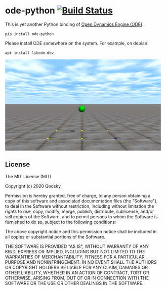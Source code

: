 ode-python [![Build Status](https://travis-ci.com/qoosky/ode-python.svg?branch=master)](https://travis-ci.com/qoosky/ode-python)
==================
This is yet another Python binding of [Open Dynamics Engine (ODE)](https://www.ode.org/).

	pip install ode-python

Please install ODE somewhere on the system. For example, on debian:

	apt install libode-dev

![Bounce](images/bounce.png)


License
------------------
The MIT License (MIT)

Copyright (c) 2020 Qoosky

Permission is hereby granted, free of charge, to any person obtaining a copy
of this software and associated documentation files (the "Software"), to deal
in the Software without restriction, including without limitation the rights
to use, copy, modify, merge, publish, distribute, sublicense, and/or sell
copies of the Software, and to permit persons to whom the Software is
furnished to do so, subject to the following conditions:

The above copyright notice and this permission notice shall be included in all
copies or substantial portions of the Software.

THE SOFTWARE IS PROVIDED "AS IS", WITHOUT WARRANTY OF ANY KIND, EXPRESS OR
IMPLIED, INCLUDING BUT NOT LIMITED TO THE WARRANTIES OF MERCHANTABILITY,
FITNESS FOR A PARTICULAR PURPOSE AND NONINFRINGEMENT. IN NO EVENT SHALL THE
AUTHORS OR COPYRIGHT HOLDERS BE LIABLE FOR ANY CLAIM, DAMAGES OR OTHER
LIABILITY, WHETHER IN AN ACTION OF CONTRACT, TORT OR OTHERWISE, ARISING FROM,
OUT OF OR IN CONNECTION WITH THE SOFTWARE OR THE USE OR OTHER DEALINGS IN THE
SOFTWARE.
